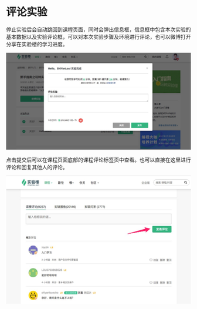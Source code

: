 # 评论实验

停止实验后会自动跳回到课程页面，同时会弹出信息框，信息框中包含本次实验的基本数据以及实验评论框，可以对本次实验步骤及环境进行评论，也可以微博打开分享在实验楼的学习进度。

![commentlab1](../images/commentlab1.jpg)

点击提交后可以在课程页面底部的课程评论标签页中查看。也可以直接在这里进行评论和回复其他人的评论。

![commentlab2](../images/commentlab2.jpg)


